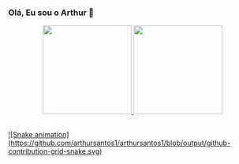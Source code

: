 ### Olá, Eu sou o Arthur 👋

<div align="center">
  <a href="https://github.com/arthursantos1">
  <img height="180em" src="https://github-readme-stats.vercel.app/api?username=arthursantos1&show_icons=true&theme=dark&include_all_commits=true&count_private=true"/>
  <img height="180em" src="https://github-readme-stats.vercel.app/api/top-langs/?username=arthursantos1&layout=compact&langs_count=7&theme=dark"/>
</div>

##
<div>
  ![Snake animation](https://github.com/arthursantos1/arthursantos1/blob/output/github-contribution-grid-snake.svg)
</div>
